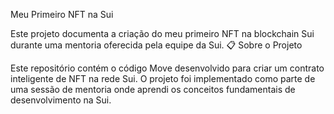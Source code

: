 Meu Primeiro NFT na Sui

Este projeto documenta a criação do meu primeiro NFT na blockchain Sui durante uma mentoria oferecida pela equipe da Sui.
📋 Sobre o Projeto

Este repositório contém o código Move desenvolvido para criar um contrato inteligente de NFT na rede Sui. O projeto foi implementado como parte de uma sessão de mentoria onde aprendi os conceitos fundamentais de desenvolvimento na Sui.
